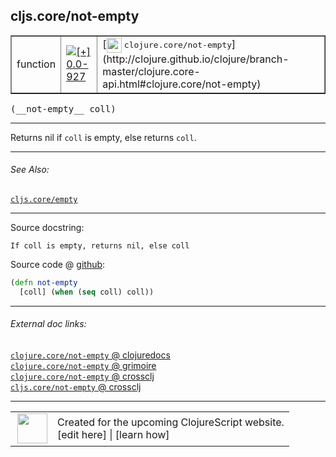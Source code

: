 ## cljs.core/not-empty



 <table border="1">
<tr>
<td>function</td>
<td><a href="https://github.com/cljsinfo/cljs-api-docs/tree/0.0-927"><img valign="middle" alt="[+] 0.0-927" title="Added in 0.0-927" src="https://img.shields.io/badge/+-0.0--927-lightgrey.svg"></a> </td>
<td>
[<img height="24px" valign="middle" src="http://i.imgur.com/1GjPKvB.png"> <samp>clojure.core/not-empty</samp>](http://clojure.github.io/clojure/branch-master/clojure.core-api.html#clojure.core/not-empty)
</td>
</tr>
</table>


 <samp>
(__not-empty__ coll)<br>
</samp>

---

Returns nil if `coll` is empty, else returns `coll`.

---


###### See Also:

[`cljs.core/empty`](cljs.core_empty.md)<br>

---


Source docstring:

```
If coll is empty, returns nil, else coll
```


Source code @ [github](https://github.com/clojure/clojurescript/blob/r2985/src/cljs/cljs/core.cljs#L3061-L3063):

```clj
(defn not-empty
  [coll] (when (seq coll) coll))
```

<!--
Repo - tag - source tree - lines:

 <pre>
clojurescript @ r2985
└── src
    └── cljs
        └── cljs
            └── <ins>[core.cljs:3061-3063](https://github.com/clojure/clojurescript/blob/r2985/src/cljs/cljs/core.cljs#L3061-L3063)</ins>
</pre>

-->

---



###### External doc links:

[`clojure.core/not-empty` @ clojuredocs](http://clojuredocs.org/clojure.core/not-empty)<br>
[`clojure.core/not-empty` @ grimoire](http://conj.io/store/v1/org.clojure/clojure/1.7.0-beta3/clj/clojure.core/not-empty/)<br>
[`clojure.core/not-empty` @ crossclj](http://crossclj.info/fun/clojure.core/not-empty.html)<br>
[`cljs.core/not-empty` @ crossclj](http://crossclj.info/fun/cljs.core.cljs/not-empty.html)<br>

---

 <table>
<tr><td>
<img valign="middle" align="right" width="48px" src="http://i.imgur.com/Hi20huC.png">
</td><td>
Created for the upcoming ClojureScript website.<br>
[edit here] | [learn how]
</td></tr></table>

[edit here]:https://github.com/cljsinfo/cljs-api-docs/blob/master/cljsdoc/cljs.core_not-empty.cljsdoc
[learn how]:https://github.com/cljsinfo/cljs-api-docs/wiki/cljsdoc-files

<!--

This information was too distracting to show to readers, but I'll leave it
commented here since it is helpful to:

- pretty-print the data used to generate this document
- and show how to retrieve that data



The API data for this symbol:

```clj
{:description "Returns nil if `coll` is empty, else returns `coll`.",
 :ns "cljs.core",
 :name "not-empty",
 :signature ["[coll]"],
 :history [["+" "0.0-927"]],
 :type "function",
 :related ["cljs.core/empty"],
 :full-name-encode "cljs.core_not-empty",
 :source {:code "(defn not-empty\n  [coll] (when (seq coll) coll))",
          :title "Source code",
          :repo "clojurescript",
          :tag "r2985",
          :filename "src/cljs/cljs/core.cljs",
          :lines [3061 3063]},
 :full-name "cljs.core/not-empty",
 :clj-symbol "clojure.core/not-empty",
 :docstring "If coll is empty, returns nil, else coll"}

```

Retrieve the API data for this symbol:

```clj
;; from Clojure REPL
(require '[clojure.edn :as edn])
(-> (slurp "https://raw.githubusercontent.com/cljsinfo/cljs-api-docs/catalog/cljs-api.edn")
    (edn/read-string)
    (get-in [:symbols "cljs.core/not-empty"]))
```

-->
